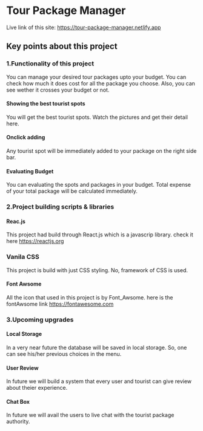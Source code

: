 # Tour Package Manager

Live link of this site: https://tour-package-manager.netlify.app

##  Key points about this project

### 1.Functionality of this project

You can manage your desired tour packages upto your budget. You can check how much it does
cost for all the package you choose. Also, you can see wether it crosses your budget or not.

#### Showing the best tourist spots
You will get the best tourist spots. Watch the pictures and get their detail here.

#### Onclick adding
Any tourist spot will be immediately added to your package on the right side bar. 

#### Evaluating Budget
You can evaluating the spots and packages in your budget. Total expense of your total 
package will be calculated immediately.








### 2.Project building scripts & libraries

#### Reac.js
This project had build through React.js which is a javascrip library. 
check it here https://reactjs.org

###  Vanila CSS 
This project is build with just CSS styling. No, framework of CSS is used. 

#### Font Awsome
All the icon that used in this project is by Font_Awsome.
here is the fontAwsome link https://fontawesome.com







### 3.Upcoming upgrades

#### Local Storage
In a very near future the database will be saved in local storage. So, one can see his/her previous choices in the menu.

#### User Review
In future we will build a system that every user and tourist can give review about theier experience.

#### Chat Box
In future we will avail the users to live chat with the tourist package authority.


